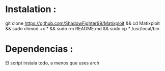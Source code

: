 # Instalation :
git clone https://github.com/ShadowFighter99/Matixploit && cd Matixploit &&  sudo chmod +x * && sudo rm README.md && sudo cp * /usr/local/bin 
# Dependencias :
El script instala todo, a menos que uses arch 
